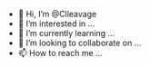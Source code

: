 - 👋 Hi, I’m @Clleavage
- 👀 I’m interested in ...
- 🌱 I’m currently learning ...
- 💞️ I’m looking to collaborate on ...
- 📫 How to reach me ...

<!---
Clleavage/Clleavage is a ✨ special ✨ repository because its `README.md` (this file) appears on your GitHub profile.
You can click the Preview link to take a look at your changes.
--->
